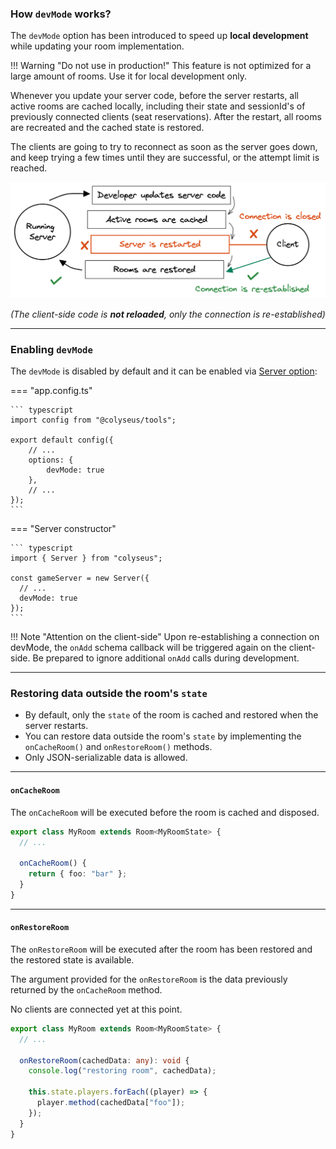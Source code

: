 ### How `devMode` works?

The `devMode` option has been introduced to speed up **local development** while updating your room implementation.

!!! Warning "Do not use in production!"
    This feature is not optimized for a large amount of rooms. Use it for local development only.

Whenever you update your server code, before the server restarts, all active rooms are cached locally, including their state and sessionId's of previously connected clients (seat reservations). After the restart, all rooms are recreated and the cached state is restored.

The clients are going to try to reconnect as soon as the server goes down, and keep trying a few times until they are successful, or the attempt limit is reached.

![devMode flow](devmode_flow.png)

_(The client-side code is **not reloaded**, only the connection is re-established)_

---

### Enabling `devMode`

The `devMode` is disabled by default and it can be enabled via [Server option](/server/api/#optionsdevmode):

=== "app.config.ts"

    ``` typescript
    import config from "@colyseus/tools";

    export default config({
        // ...
        options: {
            devMode: true
        },
        // ...
    });
    ```

=== "Server constructor"

    ``` typescript
    import { Server } from "colyseus";

    const gameServer = new Server({
      // ...
      devMode: true
    });
    ```

!!! Note "Attention on the client-side"
    Upon re-establishing a connection on devMode, the `onAdd` schema callback will be triggered again on the client-side.
    Be prepared to ignore additional `onAdd` calls during development.

---

### Restoring data outside the room's `state`

- By default, only the `state` of the room is cached and restored when the server restarts.
- You can restore data outside the room's `state` by implementing the `onCacheRoom()` and `onRestoreRoom()` methods.
- Only JSON-serializable data is allowed.

---

#### `onCacheRoom`

The `onCacheRoom` will be executed before the room is cached and disposed.

``` typescript
export class MyRoom extends Room<MyRoomState> {
  // ...

  onCacheRoom() {
    return { foo: "bar" };
  }
}
```

---

#### `onRestoreRoom`

The `onRestoreRoom` will be executed after the room has been restored and the restored state is available.

The argument provided for the `onRestoreRoom` is the data previously returned by the `onCacheRoom` method.

No clients are connected yet at this point.

``` typescript
export class MyRoom extends Room<MyRoomState> {
  // ...

  onRestoreRoom(cachedData: any): void {
    console.log("restoring room", cachedData);

    this.state.players.forEach((player) => {
      player.method(cachedData["foo"]);
    });
  }
}
```
